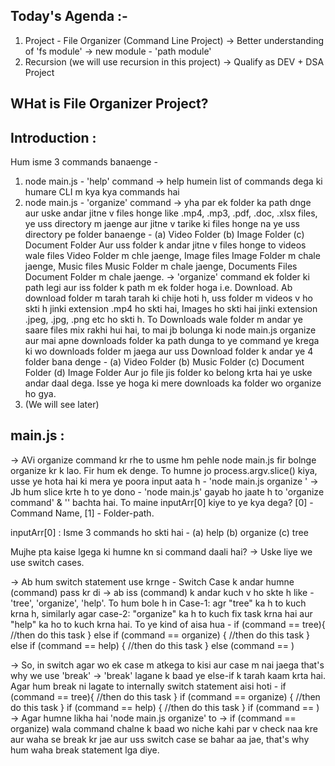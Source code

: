 ## Today's Agenda :-
1. Project - File Organizer (Command Line Project)
   -> Better understanding of 'fs module'
   -> new module - 'path module'
2. Recursion (we will use recursion in this project)
   -> Qualify as DEV + DSA Project

WHat is File Organizer Project?
--------------
Introduction :
--------------
Hum isme 3 commands banaenge -
1. node main.js - 'help' command
   -> help humein list of commands dega ki humare CLI m kya kya commands hai
2. node main.js - 'organize' command 
   -> yha par ek folder ka path dnge aur uske andar jitne v files honge like .mp4, .mp3, .pdf, .doc, .xlsx files, ye uss directory m jaenge aur jitne v tarike ki files honge na ye uss directory pe folder banaenge -
   (a) Video Folder
   (b) Image Folder
   (c) Document Folder
   Aur uss folder k andar jitne v files honge to videos wale files Video Folder m chle jaenge, Image files Image Folder m chale jaenge, Music files Music Folder m chale jaenge, Documents Files Document Folder m chale jaenge.
   -> 'organize' command ek folder ki path legi aur iss folder k path m ek folder hoga i.e. Download. Ab download folder m tarah tarah ki chije hoti h, uss folder m videos v ho skti h jinki extension .mp4 ho skti hai, Images ho skti hai jinki extension .jpeg, .jpg, .png etc ho skti h. To Downloads wale folder m andar ye saare files mix rakhi hui hai, to mai jb bolunga ki node main.js organize aur mai apne downloads folder ka path dunga to ye command ye krega ki wo downloads folder m jaega aur uss Download folder k andar ye 4 folder bana denge -
   (a) Video Folder
   (b) Music Folder
   (c) Document Folder
   (d) Image Folder
   Aur jo file jis folder ko belong krta hai ye uske andar daal dega. Isse ye hoga ki mere downloads ka folder wo organize ho gya.
3. (We will see later)

main.js :
---------
-> AVi organize command kr rhe to usme hm pehle node main.js fir bolnge organize kr k lao. Fir hum ek <folder-path> denge. To humne jo process.argv.slice() kiya, usse ye hota hai ki mera ye poora input aata h -
    'node main.js organize <folder-path>'
-> Jb hum slice krte h to ye dono - 'node main.js' gayab ho jaate h to 'organize command' & '<folder-path>' bachta hai. To maine inputArr[0] kiye to ye kya dega? [0] - Command Name, [1] - Folder-path. 

inputArr[0] : Isme 3 commands ho skti hai -
(a) help
(b) organize
(c) tree

Mujhe pta kaise lgega ki humne kn si command daali hai?
-> Uske liye we use switch cases.

-> Ab hum switch statement use krnge  -
    Switch Case k andar humne (command) pass kr di -> ab iss (command) k andar kuch v ho skte h like - 'tree', 'organize', 'help'. To hum bole h in Case-1: agr "tree" ka h to kuch krna h, similarly agar case-2: "organize" ka h to kuch fix task krna hai aur "help" ka ho to kuch krna hai. To ye kind of aisa hua -
        if (command == tree){
            //then do this task
        }
        else if (command == organize) {
            //then do this task
        }
        else if (command == help) {
            //then do this task
        }
        else (command == )

-> So, in switch agar wo ek case m atkega to kisi aur case m nai jaega that's why we use 'break' -> 'break' lagane k baad ye else-if k tarah kaam krta hai. Agar hum break ni lagate to internally switch statement aisi hoti -
        if (command == tree){
            //then do this task
        }
        if (command == organize) {
            //then do this task
        }
        if (command == help) {
            //then do this task
        }
        if (command == )
-> Agar humne likha hai 'node main.js organize' to -> if (command == organize) wala command chalne k baad wo niche kahi par v check naa kre aur waha se break kr jae aur uss switch case se bahar aa jae, that's why hum waha break statement lga diye.
